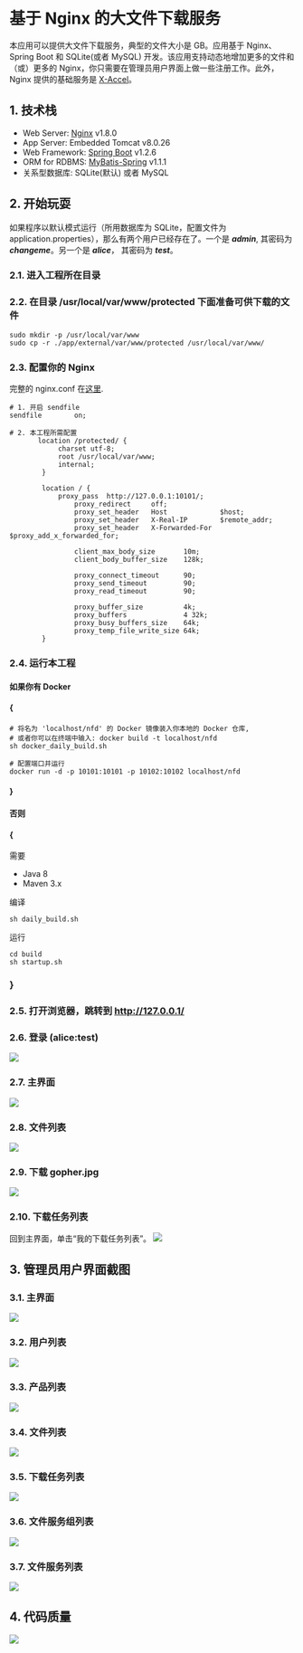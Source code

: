 # 基于 Nginx 的大文件下载服务
本应用可以提供大文件下载服务，典型的文件大小是 GB。应用基于 Nginx、Spring Boot 和 SQLite(或者 MySQL) 开发。该应用支持动态地增加更多的文件和（或）更多的 Nginx，你只需要在管理员用户界面上做一些注册工作。此外，Nginx 提供的基础服务是 [X-Accel](https://www.nginx.com/resources/wiki/start/topics/examples/x-accel/)。

## 1. 技术栈
- Web Server: [Nginx](http://nginx.org/) v1.8.0
- App Server: Embedded Tomcat v8.0.26
- Web Framework: [Spring Boot](https://github.com/spring-projects/spring-boot/)  v1.2.6
- ORM for RDBMS: [MyBatis-Spring](http://mybatis.github.io/spring/) v1.1.1
- 关系型数据库: SQLite(默认) 或者 MySQL

## 2. 开始玩耍
如果程序以默认模式运行（所用数据库为 SQLite，配置文件为 application.properties），那么有两个用户已经存在了。一个是 ***admin***, 其密码为 ***changeme***。另一个是 ***alice***， 其密码为 ***test***。

### 2.1. 进入工程所在目录

### 2.2. 在目录 /usr/local/var/www/protected 下面准备可供下载的文件
```
sudo mkdir -p /usr/local/var/www
sudo cp -r ./app/external/var/www/protected /usr/local/var/www/
```

### 2.3. 配置你的 Nginx
完整的 nginx.conf 在[这里](https://github.com/leonzhouwei/nginx-file-download/blob/master/app/external/conf/nginx/nginx.conf).

```
# 1. 开启 sendfile
sendfile        on;

# 2. 本工程所需配置
       location /protected/ {
    		charset utf-8;
    		root /usr/local/var/www;
    		internal;
    	}
    	
    	location / {
    	    proxy_pass  http://127.0.0.1:10101/;  
                proxy_redirect     off;  
                proxy_set_header   Host             $host;  
                proxy_set_header   X-Real-IP        $remote_addr;  
                proxy_set_header   X-Forwarded-For  $proxy_add_x_forwarded_for;  
      
                client_max_body_size       10m;  
                client_body_buffer_size    128k;  
      
                proxy_connect_timeout      90;  
                proxy_send_timeout         90;  
                proxy_read_timeout         90;  
      
                proxy_buffer_size          4k;  
                proxy_buffers              4 32k;  
                proxy_busy_buffers_size    64k;  
                proxy_temp_file_write_size 64k;
    	}
```


### 2.4. 运行本工程
#### 如果你有 Docker 
#### {
```
# 将名为 'localhost/nfd' 的 Docker 镜像装入你本地的 Docker 仓库,
# 或者你可以在终端中输入: docker build -t localhost/nfd
sh docker_daily_build.sh

# 配置端口并运行
docker run -d -p 10101:10101 -p 10102:10102 localhost/nfd
```
#### } 

#### 否则 
#### {
需要

- Java 8
- Maven 3.x

编译

```
sh daily_build.sh
```

运行

```
cd build
sh startup.sh
```
### }

### 2.5. 打开浏览器，跳转到 http://127.0.0.1/

### 2.6. 登录 (alice:test)
![](doc/static/v0.10.2/images/login.png)

### 2.7. 主界面
![](doc/static/v0.10.2/images/ordinary/main.png)

### 2.8. 文件列表
![](doc/static/v0.10.2/images/ordinary/file_list.png)

### 2.9. 下载 gopher.jpg
![](doc/static/v0.10.2/images/ordinary/download_action.png)

### 2.10. 下载任务列表
回到主界面，单击“我的下载任务列表”。
![](doc/static/v0.10.2/images/ordinary/download_task_list.png)

## 3. 管理员用户界面截图
### 3.1. 主界面
![](doc/static/v0.10.2/images/admin/main.png)
### 3.2. 用户列表
![](doc/static/v0.10.2/images/admin/account_list.png)
### 3.3. 产品列表
![](doc/static/v0.10.2/images/admin/production_list.png)
### 3.4. 文件列表
![](doc/static/v0.10.2/images/admin/file_list.png)
### 3.5. 下载任务列表
![](doc/static/v0.10.2/images/admin/download_task_list.png)
### 3.6. 文件服务组列表
![](doc/static/v0.10.2/images/admin/file_service_group_list.png)
### 3.7. 文件服务列表
![](doc/static/v0.10.2/images/admin/file_service_list.png)

## 4. 代码质量
![](doc/static/v0.10.2/images/sonar_code_quality.png)




